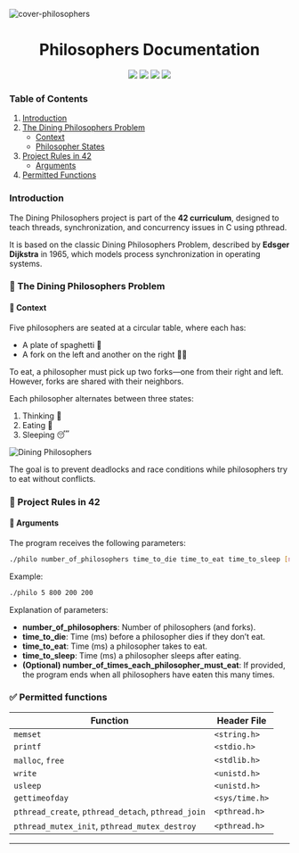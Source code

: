 ![cover-philosophers](https://github.com/user-attachments/assets/c64e97df-7758-46a5-bc91-f75ede5cedc4)

<div align="center">
<h1>Philosophers Documentation</h1>
<img src="https://img.shields.io/badge/42-%23000000.svg?&style=for-the-badge&logo=42&logoColor=white" /> 
<img src="https://img.shields.io/badge/c-%23A8B9CC.svg?&style=for-the-badge&logo=c&logoColor=black" /> 
<img src="https://img.shields.io/badge/markdown-%23000000.svg?&style=for-the-badge&logo=markdown&logoColor=white" />
<img src="https://img.shields.io/badge/Linux-FCC624?style=for-the-badge&logo=linux&logoColor=black" />
</div>




### Table of Contents

1. [Introduction](#introduction)
2. [The Dining Philosophers Problem](#the-dining-philosophers-problem)
   - [Context](#context)
   - [Philosopher States](#philosopher-states)
3. [Project Rules in 42](#project-rules-in-42)
   - [Arguments](#arguments)
4. [Permitted Functions](#permitted-functions)


### Introduction

The Dining Philosophers project is part of the **42 curriculum**, designed to teach threads, synchronization, and concurrency issues in C using pthread.

It is based on the classic Dining Philosophers Problem, described by **Edsger Dijkstra** in 1965, which models process synchronization in operating systems.


### 📌 The Dining Philosophers Problem

#### 🔹 Context

Five philosophers are seated at a circular table, where each has:
- A plate of spaghetti 🍝
- A fork on the left and another on the right 🍴🍴

To eat, a philosopher must pick up two forks—one from their right and left. However, forks are shared with their neighbors.

Each philosopher alternates between three states:
1. Thinking 🤔
2. Eating 🍝
3. Sleeping 😴


![Dining Philosophers](https://github.com/user-attachments/assets/4c4e725b-24d4-4ca6-9d43-d924f7e8fdad)


The goal is to prevent deadlocks and race conditions while philosophers try to eat without conflicts.

### 📌 Project Rules in 42

#### 🔹 Arguments

The program receives the following parameters:

```sh
./philo number_of_philosophers time_to_die time_to_eat time_to_sleep [number_of_times_each_philosopher_must_eat]
```

Example:

```sh
./philo 5 800 200 200
```

Explanation of parameters:
- **number_of_philosophers**: Number of philosophers (and forks).
- **time_to_die**: Time (ms) before a philosopher dies if they don’t eat.
- **time_to_eat**: Time (ms) a philosopher takes to eat.
- **time_to_sleep**: Time (ms) a philosopher sleeps after eating.
- **(Optional) number_of_times_each_philosopher_must_eat**: If provided, the program ends when all philosophers have eaten this many times.

### ✅ Permitted functions

| **Function**                           | **Header File**       
|----------------------------------------|------------------------------
| `memset`                               | `<string.h>`                 
| `printf`                               | `<stdio.h>`                  
| `malloc`, `free`                       | `<stdlib.h>`                  
| `write`                                | `<unistd.h>`                 
| `usleep`                               | `<unistd.h>`                 
| `gettimeofday`                         | `<sys/time.h>`               
| `pthread_create`, `pthread_detach`, `pthread_join` | `<pthread.h>` 
| `pthread_mutex_init`, `pthread_mutex_destroy` | `<pthread.h>`

  


---
